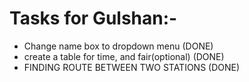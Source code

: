 # Tasks for Gulshan:-

- Change name box to dropdown menu (DONE)
- create a table for time, and fair(optional) (DONE)
- FINDING ROUTE BETWEEN TWO STATIONS (DONE)
